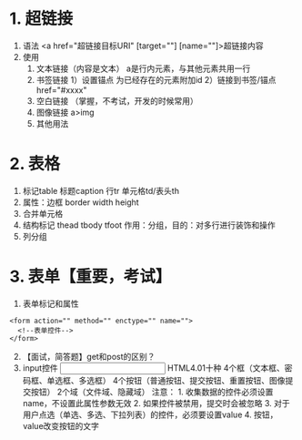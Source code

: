# 1. 超链接
1. 语法 <a href="超链接目标URI" [target=""] [name=""]>超链接内容</a>
2. 使用
	1. 文本链接（内容是文本） a是行内元素，与其他元素共用一行
	2. 书签链接  1）设置锚点<a name="xxxx"></a> 为已经存在的元素附加id      2）链接到书签/锚点 href="#xxxx"
	3. 空白链接 （掌握，不考试，开发的时候常用）
	4. 图像链接 a>img
	5. 其他用法

# 2. 表格
1. 标记table 标题caption 行tr 单元格td/表头th
2. 属性：边框 border width height
3. 合并单元格
4. 结构标记 thead  tbody tfoot  作用：分组，目的：对多行进行装饰和操作
5. 列分组

# 3. 表单【重要，考试】
1. 表单标记和属性
```
<form action="" method="" enctype="" name="">
  <!--表单控件-->
</form>
```
2. 【面试，简答题】get和post的区别？
3. input控件 <input type=""/> HTML4.01十种
	4个框（文本框、密码框、单选框、多选框）
	4个按钮（普通按钮、提交按钮、重置按钮、图像提交按钮）
	2个域（文件域、隐藏域）
	注意：
		1. 收集数据的控件必须设置name，不设置此属性参数无效
		2. 如果控件被禁用，提交时会被忽略
		3. 对于用户点选（单选、多选、下拉列表）的控件，必须要设置value
		4. 按钮，value改变按钮的文字